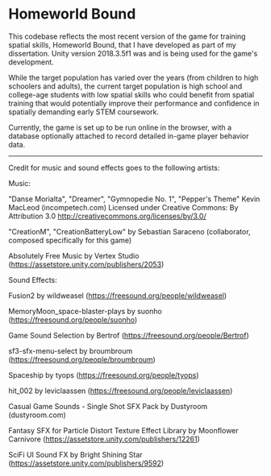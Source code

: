 # Homeworld Bound
This codebase reflects the most recent version of the game for training spatial skills, Homeworld Bound, that I have developed as part of my dissertation. Unity version 2018.3.5f1 was and is being used for the game's development. 

While the target population has varied over the years (from children to high schoolers and adults), the current target population is high school and college-age students with low spatial skills who could benefit from spatial training that would potentially improve their performance and confidence in spatially demanding early STEM coursework.

Currently, the game is set up to be run online in the browser, with a database optionally attached to record detailed in-game player behavior data.



*****************************************************************************************************************************
Credit for music and sound effects goes to the following artists:

Music:

"Danse Morialta", "Dreamer", "Gymnopedie No. 1", "Pepper's Theme"
Kevin MacLeod (incompetech.com)
Licensed under Creative Commons: By Attribution 3.0
http://creativecommons.org/licenses/by/3.0/

"CreationM", "CreationBatteryLow" by Sebastian Saraceno (collaborator, composed specifically for this game)

Absolutely Free Music by Vertex Studio (https://assetstore.unity.com/publishers/2053)


Sound Effects:

Fusion2 by wildweasel (https://freesound.org/people/wildweasel)

MemoryMoon_space-blaster-plays by suonho (https://freesound.org/people/suonho)

Game Sound Selection by Bertrof (https://freesound.org/people/Bertrof)

sf3-sfx-menu-select by broumbroum (https://freesound.org/people/broumbroum)

Spaceship by tyops (https://freesound.org/people/tyops)

hit_002 by leviclaassen (https://freesound.org/people/leviclaassen)

Casual Game Sounds - Single Shot SFX Pack by Dustyroom (dustyroom.com)

Fantasy SFX for Particle Distort Texture Effect Library by Moonflower Carnivore (https://assetstore.unity.com/publishers/12261)

SciFi UI Sound FX by Bright Shining Star (https://assetstore.unity.com/publishers/9592)



